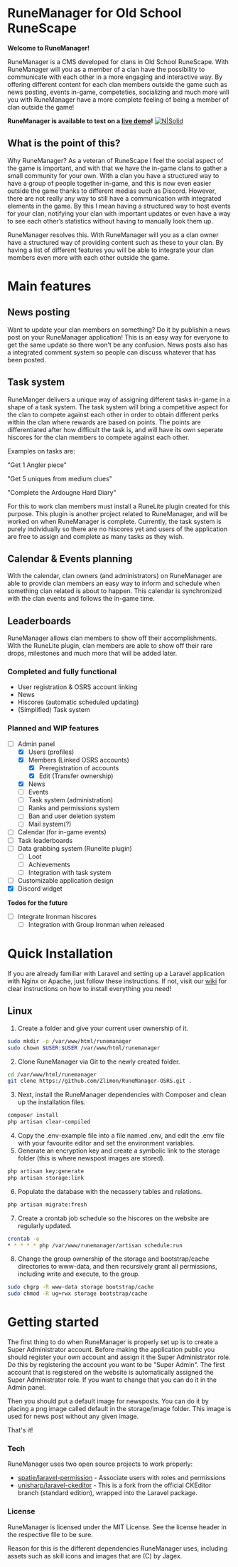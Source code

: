 # RuneManager for Old School RuneScape
**Welcome to RuneManager!**

RuneManager is a CMS developed for clans in Old School RuneScape. With RuneManager will you as a member of a clan have the possibility to communicate with each other in a more engaging and interactive way. By offering different content for each clan members outside the game such as news posting, events in-game, competeties, socializing and much more will you with RuneManager have a more complete feeling of being a member of clan outside the game!

**RuneManager is available to test on a [live demo](https://runemanager.habski.me)!**
[![N|Solid](https://i.imgur.com/Y0TKY30.png)](https://runemanager.habski.me)

## What is the point of this?
Why RuneManager? As a veteran of RuneScape I feel the social aspect of the game is important, and with that we have the in-game clans to gather a small community for your own. With a clan you have a structured way to have a group of people together in-game, and this is now even easier outside the game thanks to different medias such as Discord. However, there are not really any way to still have a communication with integrated elements in the game. By this I mean having a structured way to host events for your clan, notifying your clan with important updates or even have a way to see each other’s statistics without having to manually look them up.

RuneManager resolves this. With RuneManager will you as a clan owner have a structured way of providing content such as these to your clan. By having a list of different features you will be able to integrate your clan members even more with each other outside the game.

# Main features
## News posting
Want to update your clan members on something? Do it by publishin a news post on your RuneManager application! This is an easy way for everyone to get the same update so there won't be any confusion. News posts also has a integrated comment system so people can discuss whatever that has been posted.

## Task system
RuneManger delivers a unique way of assigning different tasks in-game in a shape of a task system. The task system will bring a competitive aspect for the clan to compete against each other in order to obtain different perks within the clan where rewards are based on points. The points are differentiated after how difficult the task is, and  will have its own seperate hiscores for the clan members to compete against each other.

Examples on tasks are:

"Get 1 Angler piece"

"Get 5 uniques from medium clues"

"Complete the Ardougne Hard Diary"

For this to work clan members must install a RuneLite plugin created for this purpose. This plugin is another project related to RuneManager, and will be worked on when RuneManager is complete. Currently, the task system is purely individually so there are no hiscores yet and users of the application are free to assign and complete as many tasks as they wish.

## Calendar & Events planning
With the calendar, clan owners (and administrators) on RuneManager are able to provide clan members an easy way to inform and schedule when something clan related is about to happen. This calendar is synchronized with the clan events and follows the in-game time.

## Leaderboards
RuneManager allows clan members to show off their accomplishments. With the RuneLite plugin, clan members are able to show off their rare drops, milestones and much more that will be added later.

### Completed and fully functional
 - User registration & OSRS account linking
 - News
 - Hiscores (automatic scheduled updating)
 - (Simplified) Task system

### Planned and WIP features
- [ ] Admin panel
    - [X] Users (profiles)
    - [X] Members (Linked OSRS accounts)
        - [X] Preregistration of accounts
        - [X] Edit (Transfer ownership)
    - [X] News
    - [ ] Events
    - [ ] Task system (administration)
    - [ ] Ranks and permissions system
    - [ ] Ban and user deletion system
    - [ ] Mail system(?)
- [ ] Calendar (for in-game events)
- [ ] Task leaderboards
- [ ] Data grabbing system (Runelite plugin)
    - [ ] Loot
    - [ ] Achievements
    - [ ] Integration with task system
- [ ] Customizable application design
- [X] Discord widget

**Todos for the future**
 - [ ] Integrate Ironman hiscores
    - [ ] Integration with Group Ironman when released

# Quick Installation
If you are already familiar with Laravel and setting up a Laravel application with Nginx or Apache, just follow these instructions.
If not, visit our [wiki](https://github.com/Zlimon/RuneManager-OSRS/wiki/Installing-RuneManager-(Linux)-(MySQL)-(Nginx)) for clear instructions on how to install everything you need!

## Linux
1. Create a folder and give your current user ownership of it.
```sh
sudo mkdir -p /var/www/html/runemanager
sudo chown $USER:$USER /var/www/html/runemanager
```
2. Clone RuneManager via Git to the newly created folder.
```sh
cd /var/www/html/runemanager
git clone https://github.com/Zlimon/RuneManager-OSRS.git .
```
3. Next, install the RuneManager dependencies with Composer and clean up the installation files.
```sh
composer install
php artisan clear-compiled
```
4. Copy the .env-example file into a file named .env, and edit the .env file with your favourite editor and set the environment variables.
5. Generate an encryption key and create a symbolic link to the storage folder (this is where newspost images are stored).
```sh
php artisan key:generate
php artisan storage:link
```
6. Populate the database with the necassery tables and relations.
```sh
php artisan migrate:fresh
```
7. Create a crontab job schedule so the hiscores on the website are regularly updated.
```sh
crontab -e
* * * * * php /var/www/runemanager/artisan schedule:run
```
8. Change the group ownership of the storage and bootstrap/cache directories to www-data, and then recursively grant all permissions, including write and execute, to the group.
```sh
sudo chgrp -R www-data storage bootstrap/cache
sudo chmod -R ug+rwx storage bootstrap/cache
```

# Getting started
The first thing to do when RuneManager is properly set up is to create a Super Administrator account. Before making the application public you should register your own account and assign it the Super Administrator role. Do this by registering the account you want to be "Super Admin". The first account that is registered on the website is automatically assigned the Super Administrator role. If you want to change that you can do it in the Admin panel.

Then you should put a default image for newsposts. You can do it by placing a png image called default in the storage/image folder. This image is used for news post without any given image.

That's it!

### Tech
RuneManager uses two open source projects to work properly:
* [spatie/laravel-permission](https://github.com/spatie/laravel-permission) - Associate users with roles and permissions
* [unisharp/laravel-ckeditor](https://github.com/UniSharp/laravel-ckeditor) - This is a fork from the official CKEditor branch (standard edition), wrapped into the Laravel package.

### License
RuneManager is licensed under the MIT License. See the license header in the respective file to be sure.

Reason for this is the different dependencies RuneManager uses, including assets such as skill icons and images that are (C) by Jagex.
